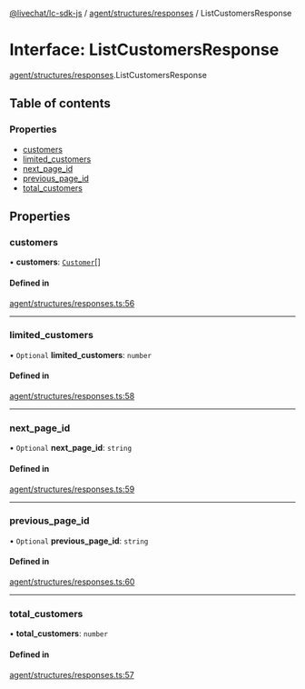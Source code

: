 [@livechat/lc-sdk-js](../README.md) / [agent/structures/responses](../modules/agent_structures_responses.md) / ListCustomersResponse

# Interface: ListCustomersResponse

[agent/structures/responses](../modules/agent_structures_responses.md).ListCustomersResponse

## Table of contents

### Properties

- [customers](agent_structures_responses.ListCustomersResponse.md#customers)
- [limited\_customers](agent_structures_responses.ListCustomersResponse.md#limited_customers)
- [next\_page\_id](agent_structures_responses.ListCustomersResponse.md#next_page_id)
- [previous\_page\_id](agent_structures_responses.ListCustomersResponse.md#previous_page_id)
- [total\_customers](agent_structures_responses.ListCustomersResponse.md#total_customers)

## Properties

### customers

• **customers**: [`Customer`](agent_structures_users.Customer.md)[]

#### Defined in

[agent/structures/responses.ts:56](https://github.com/livechat/lc-sdk-js/blob/d267eeb/src/agent/structures/responses.ts#L56)

___

### limited\_customers

• `Optional` **limited\_customers**: `number`

#### Defined in

[agent/structures/responses.ts:58](https://github.com/livechat/lc-sdk-js/blob/d267eeb/src/agent/structures/responses.ts#L58)

___

### next\_page\_id

• `Optional` **next\_page\_id**: `string`

#### Defined in

[agent/structures/responses.ts:59](https://github.com/livechat/lc-sdk-js/blob/d267eeb/src/agent/structures/responses.ts#L59)

___

### previous\_page\_id

• `Optional` **previous\_page\_id**: `string`

#### Defined in

[agent/structures/responses.ts:60](https://github.com/livechat/lc-sdk-js/blob/d267eeb/src/agent/structures/responses.ts#L60)

___

### total\_customers

• **total\_customers**: `number`

#### Defined in

[agent/structures/responses.ts:57](https://github.com/livechat/lc-sdk-js/blob/d267eeb/src/agent/structures/responses.ts#L57)
